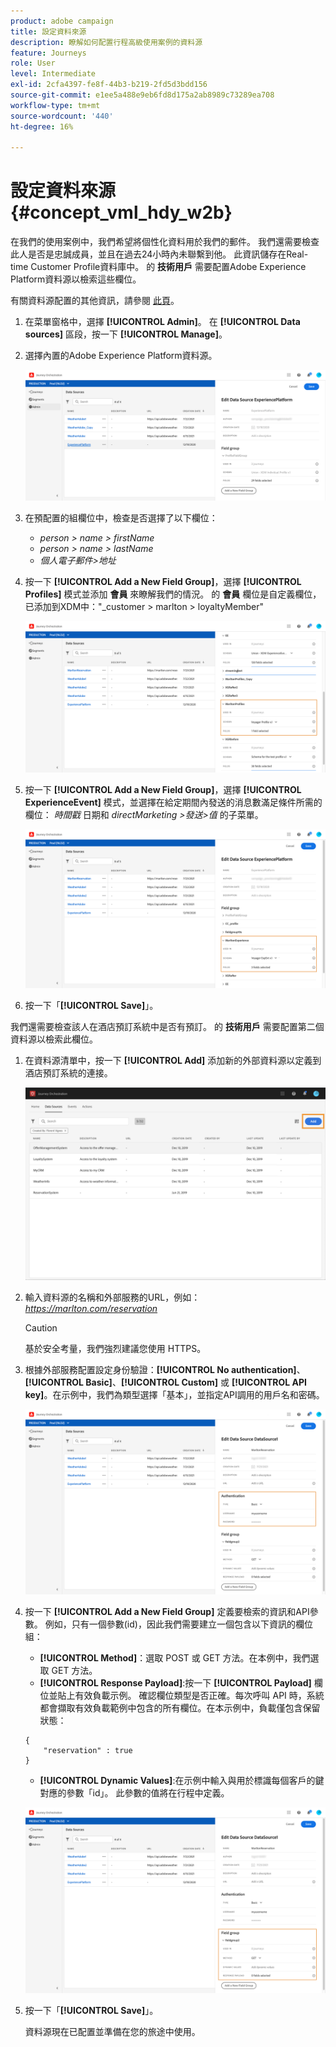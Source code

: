 ```yaml
---
product: adobe campaign
title: 設定資料來源
description: 瞭解如何配置行程高級使用案例的資料源
feature: Journeys
role: User
level: Intermediate
exl-id: 2cfa4397-fe8f-44b3-b219-2fd5d3bdd156
source-git-commit: e1ee5a488e9eb6fd8d175a2ab8989c73289ea708
workflow-type: tm+mt
source-wordcount: '440'
ht-degree: 16%

---
```


# 設定資料來源 {#concept_vml_hdy_w2b}

在我們的使用案例中，我們希望將個性化資料用於我們的郵件。 我們還需要檢查此人是否是忠誠成員，並且在過去24小時內未聯繫到他。 此資訊儲存在Real-time Customer Profile資料庫中。 的 **技術用戶** 需要配置Adobe Experience Platform資料源以檢索這些欄位。

有關資料源配置的其他資訊，請參閱 [此頁](../datasource/about-data-sources.md)。

1. 在菜單窗格中，選擇 **[!UICONTROL Admin]**。 在 **[!UICONTROL Data sources]** 區段，按一下 **[!UICONTROL Manage]**。
1. 選擇內置的Adobe Experience Platform資料源。

   ![](../assets/journey23.png)

1. 在預配置的組欄位中，檢查是否選擇了以下欄位：

   * _person > name > firstName_
   * _person > name > lastName_
   * _個人電子郵件>地址_

1. 按一下 **[!UICONTROL Add a New Field Group]**，選擇 **[!UICONTROL Profiles]** 模式並添加 **會員** 來瞭解我們的情況。 的 **會員** 欄位是自定義欄位，已添加到XDM中：&quot;_customer > marlton > loyaltyMember&quot;

   ![](../assets/journeyuc2_6.png)

1. 按一下 **[!UICONTROL Add a New Field Group]**，選擇 **[!UICONTROL ExperienceEvent]** 模式，並選擇在給定期間內發送的消息數滿足條件所需的欄位： _時間戳_ 日期和 _directMarketing >發送>值_ 的子菜單。

   ![](../assets/journeyuc2_7.png)

1. 按一下「**[!UICONTROL Save]**」。

我們還需要檢查該人在酒店預訂系統中是否有預訂。 的 **技術用戶** 需要配置第二個資料源以檢索此欄位。

1. 在資料源清單中，按一下 **[!UICONTROL Add]** 添加新的外部資料源以定義到酒店預訂系統的連接。

   ![](../assets/journeyuc2_9.png)

1. 輸入資料源的名稱和外部服務的URL，例如： _https://marlton.com/reservation_

   >[!CAUTION]
   >
   >基於安全考量，我們強烈建議您使用 HTTPS。

1. 根據外部服務配置設定身份驗證：**[!UICONTROL No authentication]**、**[!UICONTROL Basic]**、**[!UICONTROL Custom]** 或 **[!UICONTROL API key]**。在示例中，我們為類型選擇「基本」，並指定API調用的用戶名和密碼。

   ![](../assets/journeyuc2_10.png)

1. 按一下 **[!UICONTROL Add a New Field Group]** 定義要檢索的資訊和API參數。 例如，只有一個參數(id)，因此我們需要建立一個包含以下資訊的欄位組：

   * **[!UICONTROL Method]**：選取 POST 或 GET 方法。在本例中，我們選取 GET 方法。
   * **[!UICONTROL Response Payload]**:按一下 **[!UICONTROL Payload]** 欄位並貼上有效負載示例。 確認欄位類型是否正確。每次呼叫 API 時，系統都會擷取有效負載範例中包含的所有欄位。在本示例中，負載僅包含保留狀態：

   ```
   {
       "reservation" : true
   }
   ```

   * **[!UICONTROL Dynamic Values]**:在示例中輸入與用於標識每個客戶的鍵對應的參數「id」。 此參數的值將在行程中定義。

   ![](../assets/journeyuc2_11.png)

1. 按一下「**[!UICONTROL Save]**」。

   資料源現在已配置並準備在您的旅途中使用。
